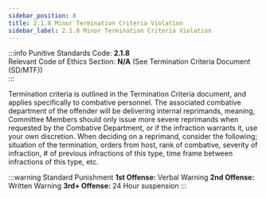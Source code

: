 ```yaml
---
sidebar_position: 8
title: 2.1.8 Minor Termination Criteria Violation 
sidebar_label: 2.1.8 Minor Termination Criteria Violation
---
```


:::info
Punitive Standards Code: <TextColor color="#E46C07">**2.1.8**</TextColor> <br />
Relevant Code of Ethics Section: <TextColor color="#21E006">**N/A**</TextColor> (See Termination Criteria Document (SD/MTF)) <br />
:::

Termination criteria is outlined in the Termination Criteria document, and applies specifically to combative personnel. The associated combative department of the offender will be delivering internal reprimands, meaning, Committee Members should only issue more severe reprimands when requested by the Combative Department, or if the infraction warrants it, use your own discretion. When deciding on a reprimand, consider the following; situation of the termination, orders from host, rank of combative, severity of infraction, # of previous infractions of this type, time frame between infractions of this type, etc.

:::warning Standard Punishment
**1st Offense:** Verbal Warning 
**2nd Offense:** Written Warning 
**3rd+ Offense:** 24 Hour suspension
:::